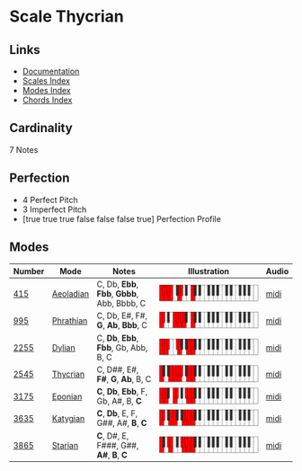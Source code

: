 # Scale Thycrian

## Links

- [Documentation](index.md)
- [Scales Index](Scales.md)
- [Modes Index](Modes.md)
- [Chords Index](Chords.md)

## Cardinality

7 Notes

## Perfection

- 4 Perfect Pitch
- 3 Imperfect Pitch
- [true true true false false false true] Perfection Profile

## Modes

| Number | Mode | Notes | Illustration | Audio |
|--------|------|-------|--------------|-------|
| [415](https://ianring.com/musictheory/scales/415) | [Aeoladian](ModeAeoladian.md) | C, Db, **Ebb**, **Fbb**, **Gbbb**, Abb, Bbbb, C | ![CNaturalAeoladian](ModeCNaturalAeoladian.png) | [midi](https://github.com/edipermadi/music/blob/main/docs/ModeCNaturalAeoladian.mid?raw=true) | 
| [995](https://ianring.com/musictheory/scales/995) | [Phrathian](ModePhrathian.md) | C, Db, E#, F#, **G**, **Ab**, **Bbb**, C | ![CNaturalPhrathian](ModeCNaturalPhrathian.png) | [midi](https://github.com/edipermadi/music/blob/main/docs/ModeCNaturalPhrathian.mid?raw=true) | 
| [2255](https://ianring.com/musictheory/scales/2255) | [Dylian](ModeDylian.md) | C, **Db**, **Ebb**, **Fbb**, Gb, Abb, B, C | ![CNaturalDylian](ModeCNaturalDylian.png) | [midi](https://github.com/edipermadi/music/blob/main/docs/ModeCNaturalDylian.mid?raw=true) | 
| [2545](https://ianring.com/musictheory/scales/2545) | [Thycrian](ModeThycrian.md) | C, D##, E#, **F#**, **G**, **Ab**, B, C | ![CNaturalThycrian](ModeCNaturalThycrian.png) | [midi](https://github.com/edipermadi/music/blob/main/docs/ModeCNaturalThycrian.mid?raw=true) | 
| [3175](https://ianring.com/musictheory/scales/3175) | [Eponian](ModeEponian.md) | **C**, **Db**, **Ebb**, F, Gb, A#, B, **C** | ![CNaturalEponian](ModeCNaturalEponian.png) | [midi](https://github.com/edipermadi/music/blob/main/docs/ModeCNaturalEponian.mid?raw=true) | 
| [3635](https://ianring.com/musictheory/scales/3635) | [Katygian](ModeKatygian.md) | **C**, **Db**, E, F, G##, A#, **B**, **C** | ![CNaturalKatygian](ModeCNaturalKatygian.png) | [midi](https://github.com/edipermadi/music/blob/main/docs/ModeCNaturalKatygian.mid?raw=true) | 
| [3865](https://ianring.com/musictheory/scales/3865) | [Starian](ModeStarian.md) | **C**, D#, E, F###, G##, **A#**, **B**, **C** | ![CNaturalStarian](ModeCNaturalStarian.png) | [midi](https://github.com/edipermadi/music/blob/main/docs/ModeCNaturalStarian.mid?raw=true) | 

